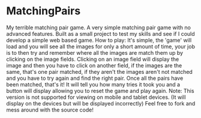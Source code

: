 # MatchingPairs
My terrible matching pair game.
A very simple matching pair game with no advanced features. Built as a small project to test my skills and see if I could develop a simple web based game. 
How to play: It's simple, the 'game' will load and you will see all the images for only a short amount of time, your job is to then try and remember where all the images are match them up by clicking on the image fields. Clicking on an image field will display the image and then you have to click on another field, if the images are the same, that's one pair matched, if they aren't the images aren't not matched and you have to try again and find the right pair. Once all the pairs have been matched, that's it! It will tell you how many tries it took you and a button will display allowing you to reset the game and play again.
Note: This version is not supported for viewing on mobile and tablet devices. (It will display on the devices but will be displayed incorrectly)
Feel free to fork and mess around with the source code!
